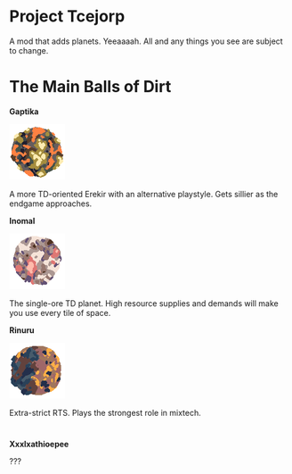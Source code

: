 # Project Tcejorp
A mod that adds planets. Yeeaaaah.
All and any things you see are subject to change.
# The Main Balls of Dirt
**Gaptika**

![icon-gaptika](https://github.com/kapzduke/project-tcejorp/blob/master/icon-gaptika.png)

A more TD-oriented Erekir with an alternative playstyle. Gets sillier as the endgame approaches.

**Inomal**

![icon-inomal](https://github.com/kapzduke/project-tcejorp/blob/master/icon-inomal.png)

The single-ore TD planet. High resource supplies and demands will make you use every tile of space.

**Rinuru**

![icon-riniru](https://github.com/kapzduke/project-tcejorp/blob/master/icon-riniru.png)

Extra-strict RTS. Plays the strongest role in mixtech.
#
**Xxxlxathioepee**



???
